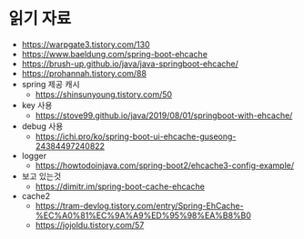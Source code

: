 # 읽기 자료
- https://warpgate3.tistory.com/130
- https://www.baeldung.com/spring-boot-ehcache
- https://brush-up.github.io/java/java-springboot-ehcache/
- https://prohannah.tistory.com/88
- spring 제공 캐시
  - https://shinsunyoung.tistory.com/50
- key 사용
    - https://stove99.github.io/java/2019/08/01/springboot-with-ehcache/
- debug 사용
    - https://ichi.pro/ko/spring-boot-ui-ehcache-guseong-24384497240822
- logger
    - https://howtodoinjava.com/spring-boot2/ehcache3-config-example/
- 보고 있는것
    - https://dimitr.im/spring-boot-cache-ehcache
- cache2
    - https://tram-devlog.tistory.com/entry/Spring-EhCache-%EC%A0%81%EC%9A%A9%ED%95%98%EA%B8%B0
    - https://jojoldu.tistory.com/57